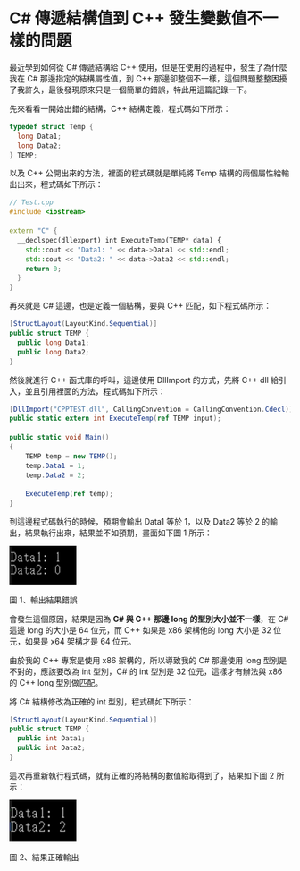 # C# 傳遞結構值到 C++ 發生變數值不一樣的問題

最近學到如何從 C# 傳遞結構給 C++ 使用，但是在使用的過程中，發生了為什麼我在 C# 那邊指定的結構屬性值，到 C++ 那邊卻整個不一樣，這個問題整整困擾了我許久，最後發現原來只是一個簡單的錯誤，特此用這篇記錄一下。

先來看看一開始出錯的結構，C++ 結構定義，程式碼如下所示：

```cpp
typedef struct Temp {
  long Data1;
  long Data2;
} TEMP;
```

以及 C++ 公開出來的方法，裡面的程式碼就是單純將 Temp 結構的兩個屬性給輸出出來，程式碼如下所示：

```cpp
// Test.cpp
#include <iostream>

extern "C" {
  __declspec(dllexport) int ExecuteTemp(TEMP* data) {
    std::cout << "Data1: " << data->Data1 << std::endl;
    std::cout << "Data2: " << data->Data2 << std::endl;
    return 0;
  }
}
```

再來就是 C# 這邊，也是定義一個結構，要與 C++ 匹配，如下程式碼所示：

```cs
[StructLayout(LayoutKind.Sequential)]
public struct TEMP {
  public long Data1;
  public long Data2;
}
```

然後就進行 C++ 函式庫的呼叫，這邊使用 DllImport 的方式，先將 C++ dll 給引入，並且引用裡面的方法，程式碼如下所示：

```cs
[DllImport("CPPTEST.dll", CallingConvention = CallingConvention.Cdecl)]
public static extern int ExecuteTemp(ref TEMP input);

public static void Main()
{
    TEMP temp = new TEMP();
    temp.Data1 = 1;
    temp.Data2 = 2;

    ExecuteTemp(ref temp);
}
```

到這邊程式碼執行的時候，預期會輸出 Data1 等於 1，以及 Data2 等於 2 的輸出，結果執行出來，結果並不如預期，畫面如下圖 1 所示：

<img src="images/image1.png" style="width: 120px"/>

圖 1、輸出結果錯誤

會發生這個原因，結果是因為 **C# 與 C++ 那邊 long 的型別大小並不一樣**，在 C# 這邊 long 的大小是 64 位元，而 C++ 如果是 x86 架構他的 long 大小是 32 位元，如果是 x64 架構才是 64 位元。

由於我的 C++ 專案是使用 x86 架構的，所以導致我的 C# 那邊使用 long 型別是不對的，應該要改為 int 型別，C# 的 int 型別是 32 位元，這樣才有辦法與 x86 的 C++  long 型別做匹配。

將 C# 結構修改為正確的 int 型別，程式碼如下所示：

```cs
[StructLayout(LayoutKind.Sequential)]
public struct TEMP {
  public int Data1;
  public int Data2;
}
```

這次再重新執行程式碼，就有正確的將結構的數值給取得到了，結果如下圖 2 所示：

<img src="images/image2.png" style="width:120px"/>

圖 2、結果正確輸出
